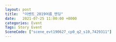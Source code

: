 ```yaml
---
layout: post
title:  "이벤트_2019여름_엔딩"
date:   2021-07-25 11:00:00 +0000
categories: Event
Tags: Story Event
SceneCode: ["scene_evt190627_cp0_q2_s10,7429311"]
---
```

